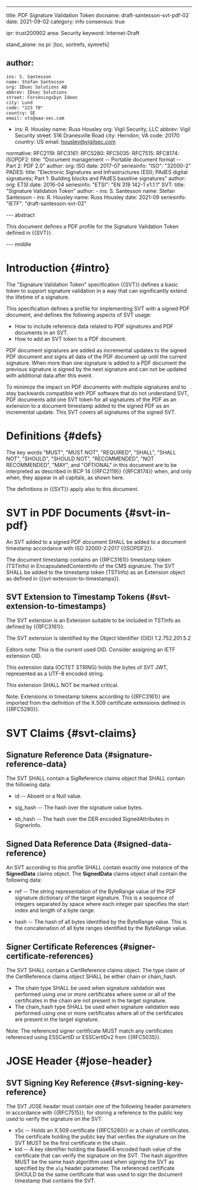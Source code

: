 ---
title: PDF Signature Validation Token
docname: draft-santesson-svt-pdf-02
date: 2021-09-02
category: info
consensus: true

ipr: trust200902
area: Security
keyword: Internet-Draft

stand_alone: no
pi: [toc, sortrefs, symrefs]

author:
 -
    ins: S. Santesson
    name: Stefan Santesson
    org: IDsec Solutions AB
    abbrev: IDsec Solutions
    street: Forskningsbyn Ideon
    city: Lund
    code: "223 70"
    country: SE
    email: sts@aaa-sec.com

 -
    ins: R. Housley
    name: Russ Housley
    org: Vigil Security, LLC
    abbrev: Vigil Security
    street: 516 Dranesville Road
    city: Herndon, VA
    code: 20170
    country: US
    email: housley@vigilsec.com

normative:
  RFC2119:
  RFC3161:
  RFC5280:
  RFC5035:
  RFC7515:
  RFC8174:
  ISOPDF2:
    title: "Document management -- Portable document format -- Part 2: PDF 2.0"
    author:
      org: ISO
    date: 2017-07
    seriesinfo:
      "ISO": "32000-2"
  PADES:
    title: "Electronic Signatures and Infrastructures (ESI); PAdES digital signatures; Part 1: Building blocks and PAdES baseline signatures"
    author:
      org: ETSI
    date: 2016-04
    seriesinfo:
      "ETSI": "EN 319 142-1 v1.1.1"
  SVT:
    title: "Signature Validation Token"
    author:
    -
      ins: S. Santesson
      name: Stefan Santesson
    -
      ins: R. Housley
      name: Russ Housley
    date: 2021-09
    seriesinfo:
      "IETF": "draft-santesson-svt-02"

--- abstract

This document defines a PDF profile for the Signature Validation Token defined in {{SVT}}.

--- middle

# Introduction {#intro}

The "Signature Validation Token" specification {{SVT}} defines a basic token to support signature validation in a way that can significantly extend the lifetime of a signature.

This specification defines a profile for implementing SVT with a signed PDF document, and defines the following aspects of SVT usage:

- How to include reference data related to PDF signatures and PDF documents in an SVT.
- How to add an SVT token to a PDF document.

PDF document signatures are added as incremental updates to the signed PDF document and signs all data of the PDF document up until the current signature. When more than one signature is added to a PDF document the previous signature is signed by the next signature and can not be updated with additional data after this event.

To minimize the impact on PDF documents with multiple signatures and to stay backwards compatible with PDF software that do not understand SVT, PDF documents add one SVT token for all signatures of the PDF as an extension to a document timestamp added to the signed PDF as an incremental update. This SVT covers all signatures of the signed SVT.


# Definitions {#defs}

The key words "MUST", "MUST NOT", "REQUIRED", "SHALL", "SHALL NOT", "SHOULD",
"SHOULD NOT", "RECOMMENDED", "NOT RECOMMENDED", "MAY", and "OPTIONAL" in this
document are to be interpreted as described in BCP&nbsp;14 {{RFC2119}} {{RFC8174}}
when, and only when, they appear in all capitals, as shown here.

The definitions in {{SVT}} apply also to this document.

# SVT in PDF Documents {#svt-in-pdf}

An SVT added to a signed PDF document SHALL be added to a document timestamp accordance with ISO 32000-2:2017 {{ISOPDF2}}.

The document timestamp contains an {{RFC3161}} timestamp token (TSTInfo) in EncapsulatedContentInfo of the CMS signature. The SVT SHALL be added to the timestamp token (TSTInfo) as an Extension object as defined in  {{svt-extension-to-timestamps}}.

## SVT Extension to Timestamp Tokens {#svt-extension-to-timestamps}

The SVT extension is an Extension suitable to be included in TSTInfo as defined by {{RFC3161}}.

The SVT extension is identified by the Object Identifier (OID) 1.2.752.201.5.2

Editors note: This is the current used OID. Consider assigning an IETF extension OID.

This extension data (OCTET STRING) holds the bytes of SVT JWT, represented as a UTF-8 encoded string.

This extension SHALL NOT be marked critical.

Note: Extensions in timestamp tokens according to {{RFC3161}} are imported from the definition of the X.509 certificate extensions defined in {{RFC5280}}.

# SVT Claims {#svt-claims}

## Signature Reference Data {#signature-reference-data}

The SVT SHALL contain a SigReference claims object that SHALL contain the following data:

- id -- Absent or a Null value.

- sig_hash -- The hash over the signature value bytes.

- sb_hash -- The hash over the DER encoded SignedAttributes in SignerInfo.


## Signed Data Reference Data {#signed-data-reference}

An SVT according to this profile SHALL contain exactly one instance of the **SignedData** claims object. The **SignedData** claims object shall contain the following data:

- ref -- The string representation of the ByteRange value of the PDF signature dictionary of the target signature. This is a sequence of integers separated by space where each integer pair specifies the start index and length of a byte range.

- hash -- The hash of all bytes identified by the ByteRange value. This is the concatenation of all byte ranges identified by the ByteRange value.

## Signer Certificate References {#signer-certificate-references}

The SVT SHALL contain a CertReference claims object. The type claim of the CertReference claims object SHALL be either chain or chain_hash.

- The chain type SHALL be used when signature validation was performed using one or more certificates where some or all of the certificates in the chain are not present in the target signature.
- The chain_hash type SHALL be used when signature validation was performed using one or more certificates where all of the certificates are present in the target signature.

Note: The referenced signer certificate MUST match any certificates referenced using ESSCertID or ESSCertIDv2 from {{RFC5035}}.

# JOSE Header {#jose-header}

## SVT Signing Key Reference {#svt-signing-key-reference}

The SVT JOSE header must contain one of the following header parameters in accordance with {{RFC7515}}, for storing a reference to the public key used to verify the signature on the SVT:

- x5c -- Holds an X.509 certificate {{RFC5280}} or a chain of certificates. The certificate holding the public key that verifies the signature on the SVT MUST be the first certificate in the chain.
- kid -- A key identifier holding the Base64 encoded hash value of the certificate that can verify the signature on the SVT. The hash algorithm MUST be the same hash algorithm used when signing the SVT as specified by the `alg` header parameter. The referenced certificate SHOULD be the same certificate that was used to sign the document timestamp that contains the SVT.

